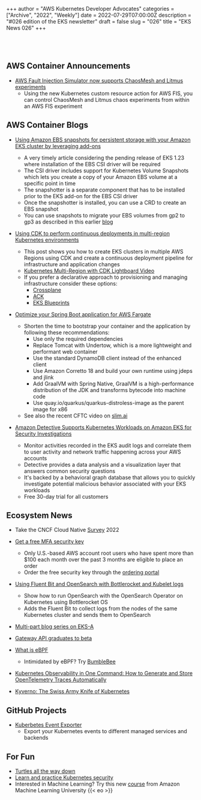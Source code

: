 +++
author = "AWS Kubernetes Developer Advocates"
categories = ["Archive", "2022", "Weekly"]
date = 2022-07-29T07:00:00Z
description = "#026 edition of the EKS newsletter"
draft = false
slug = "026"
title = "EKS News 026"
+++
<br/><br/><br/><br/>

## AWS Container Announcements

* [AWS Fault Injection Simulator now supports ChaosMesh and Litmus experiments](https://aws.amazon.com/about-aws/whats-new/2022/07/aws-fault-injection-simulator-supports-chaosmesh-litmus-experiments/)
  * Using the new Kubernetes custom resource action for AWS FIS, you can control ChaosMesh and Litmus chaos experiments from within an AWS FIS experiment

## AWS Container Blogs

* [Using Amazon EBS snapshots for persistent storage with your Amazon EKS cluster by leveraging add-ons](https://aws.amazon.com/blogs/containers/using-amazon-ebs-snapshots-for-persistent-storage-with-your-amazon-eks-cluster-by-leveraging-add-ons/)
  * A very timely article considering the pending release of EKS 1.23 where installation of the EBS CSI driver will be required
  * The CSI driver includes support for Kubernetes Volume Snapshots which lets you create a copy of your Amazon EBS volume at a specific point in time
  * The snapshotter is a separate component that has to be installed prior to the EKS add-on for the EBS CSI driver
  * Once the snapshotter is installed, you can use a CRD to create an EBS snapshot
  * You can use snapshots to migrate your EBS volumes from gp2 to gp3 as described in this earlier [blog](https://aws.amazon.com/blogs/containers/migrating-amazon-eks-clusters-from-gp2-to-gp3-ebs-volumes/)

* [Using CDK to perform continuous deployments in multi-region Kubernetes environments](https://aws.amazon.com/blogs/containers/using-cdk-to-perform-continuous-deployments-in-multi-region-kubernetes-environments/)
  * This post shows you how to create EKS clusters in multiple AWS Regions using CDK and create a continuous deployment pipeline for infrastructure and application changes
  * [Kubernetes Multi-Region with CDK Lightboard Video](https://youtu.be/V6nWdCoSKTg)
  * If you prefer a declarative approach to provisioning and managing infrastructure consider these options:
    * [Crossplane](https://crossplane.io/)
    * [ACK](https://aws-controllers-k8s.github.io/community/docs/community/overview/)
    * [EKS Blueprints](https://aws-ia.github.io/terraform-aws-eks-blueprints/main/)

* [Optimize your Spring Boot application for AWS Fargate](https://aws.amazon.com/blogs/containers/optimize-your-spring-boot-application-for-aws-fargate/)
  * Shorten the time to bootstrap your container and the application by following these recommendations:
    * Use only the required dependencies
    * Replace Tomcat with Undertow, which is a more lightweight and performant web container
    * Use the standard DynamoDB client instead of the enhanced client
    * Use Amazon Corretto 18 and build your own runtime using jdeps and jlink
    * Add GraalVM with Spring Native, GraalVM is a high-performance distribution of the JDK and transforms bytecode into machine code
    * Use quay.io/quarkus/quarkus-distroless-image as the parent image for x86
  * See also the recent CFTC video on [slim.ai](https://youtu.be/DA4ArZYJ1-E)

* [Amazon Detective Supports Kubernetes Workloads on Amazon EKS for Security Investigations](https://aws.amazon.com/blogs/aws/amazon-detective-supports-kubernetes-workloads-on-amazon-eks-for-security-investigations/)
  * Monitor activities recorded in the EKS audit logs and correlate them to user activity and network traffic happening across your AWS accounts
  * Detective provides a data analysis and a visualization layer that answers common security questions
  * It's backed by a behavioral graph database that allows you to quickly investigate potential malicious behavior associated with your EKS workloads
  * Free 30-day trial for all customers

## Ecosystem News

* Take the CNCF Cloud Native [Survey](https://www.research.net/r/T6D29LS) 2022

* [Get a free MFA security key](https://aws.amazon.com/blogs/security/eligible-customers-can-now-order-a-free-mfa-security-key/)
  * Only U.S.-based AWS account root users who have spent more than $100 each month over the past 3 months are eligible to place an order
  * Order the free security key through the [ordering portal](https://console.aws.amazon.com/securityhub/home/#/free-mfa-security-key)

* [Using Fluent Bit and OpenSearch with Bottlerocket and Kubelet logs](https://opensearch.org/blog/technical-post/2022/07/bottlerocket-k8s-fluent-bit/)
  * Show how to run OpenSearch with the OpenSearch Operator on Kubernetes using Bottlerocket OS
  * Adds the Fluent Bit to collect logs from the nodes of the same Kubernetes cluster and sends them to OpenSearch

* [Multi-part blog series on EKS-A](https://ambar-thecloudgarage.medium.com/eks-anywhere-extending-the-hybrid-cloud-momentum-1c7b82f610e)

* [Gateway API graduates to beta](https://kubernetes.io/blog/2022/07/13/gateway-api-graduates-to-beta/)

* [What is eBPF](https://www.groundcover.com/blog/what-is-ebpf)
  * Intimidated by eBPF? Try [BumbleBee](https://github.com/solo-io/bumblebee)

* [Kubernetes Observability in One Command: How to Generate and Store OpenTelemetry Traces Automatically](https://www.timescale.com/blog/generate-and-store-opentelemetry-traces-automatically/)

* [Kyverno: The Swiss Army Knife of Kubernetes](https://neonmirrors.net/post/2021-01/kyverno-the-swiss-army-knife-of-kubernetes)

## GitHub Projects

* [Kuberbetes Event Exporter](https://github.com/resmoio/kubernetes-event-exporter/)
  * Export your Kubernetes events to different managed services and backends

## For Fun

* [Turtles all the way down](https://twitter.com/memenetes/status/1552685714755784713?s=21&t=sNnfK4HfE1lF0gwa_MwIPg)
* [Learn and practice Kubernetes security](https://github.com/madhuakula/kubernetes-goat)
* Interested in Machine Learning? Try this new [course](https://www-amazon-science.cdn.ampproject.org/c/s/www.amazon.science/latest-news/amazon-machine-learning-university-new-courses-mlu-explains?_amp=true) from Amazon Machine Learning University
{{< eo >}}
